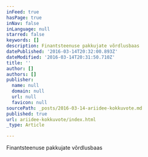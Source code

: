 ```yaml
---
inFeed: true
hasPage: true
inNav: false
inLanguage: null
starred: false
keywords: []
description: Finantsteenuse pakkujate võrdlusbaas
datePublished: '2016-03-14T20:32:00.893Z'
dateModified: '2016-03-14T20:31:50.710Z'
title: ''
author: []
authors: []
publisher:
  name: null
  domain: null
  url: null
  favicon: null
sourcePath: _posts/2016-03-14-ariidee-kokkuvote.md
published: true
url: ariidee-kokkuvote/index.html
_type: Article

---
```

Finantsteenuse pakkujate võrdlusbaas